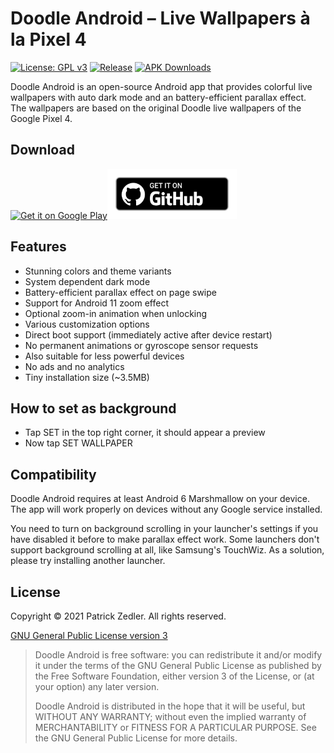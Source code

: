 # Doodle Android – Live Wallpapers à la Pixel 4

[![License: GPL v3](https://img.shields.io/badge/License-GPLv3-blue.svg)](https://www.gnu.org/licenses/gpl-3.0)  [![Release](https://img.shields.io/github/v/release/patzly/doodle-android?label=Release&logo=github)](https://github.com/patzly/doodle-android/releases)  [![APK Downloads](https://img.shields.io/github/downloads/patzly/doodle-android/total.svg?label=APK%20Downloads&logo=github)](https://github.com/patzly/doodle-android/releases)

Doodle Android is an open-source Android app that provides colorful live wallpapers with auto dark mode and an battery-efficient parallax effect.  
The wallpapers are based on the original Doodle live wallpapers of the Google Pixel 4.

## Download

<a href='https://play.google.com/store/apps/details?id=xyz.zedler.patrick.doodle'><img alt='Get it on Google Play' height="80" src='https://play.google.com/intl/en_us/badges/static/images/badges/en_badge_web_generic.png'/></a><a href='https://github.com/patzly/doodle-android/releases'><img alt='Get it on GitHub' height="80" src='assets/badge_github.png'/></a>

## Features

* Stunning colors and theme variants
* System dependent dark mode
* Battery-efficient parallax effect on page swipe
* Support for Android 11 zoom effect
* Optional zoom-in animation when unlocking
* Various customization options
* Direct boot support (immediately active after device restart)
* No permanent animations or gyroscope sensor requests
* Also suitable for less powerful devices
* No ads and no analytics
* Tiny installation size (~3.5MB)

## How to set as background
* Tap SET in the top right corner, it should appear a preview
* Now tap SET WALLPAPER

## Compatibility

Doodle Android requires at least Android 6 Marshmallow on your device. The app will work properly on devices without any Google service installed.

You need to turn on background scrolling in your launcher's settings if you have disabled it before to make parallax effect work.
Some launchers don't support background scrolling at all, like Samsung's TouchWiz. As a solution, please try installing another launcher.

## License

Copyright &copy; 2021 Patrick Zedler. All rights reserved.

[GNU General Public License version 3](https://www.gnu.org/licenses/gpl.txt)

> Doodle Android is free software: you can redistribute it and/or modify it under the terms of the GNU General Public License as published by the Free Software Foundation, either version 3 of the License, or (at your option) any later version.
>
> Doodle Android is distributed in the hope that it will be useful, but WITHOUT ANY WARRANTY; without even the implied warranty of MERCHANTABILITY or FITNESS FOR A PARTICULAR PURPOSE. See the GNU General Public License for more details.
